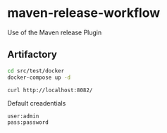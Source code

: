 # maven-release-workflow
Use of the Maven release Plugin

## Artifactory

```bash
cd src/test/docker
docker-compose up -d
```

```
curl http://localhost:8082/
```
Default creadentials

```
user:admin
pass:password
```







